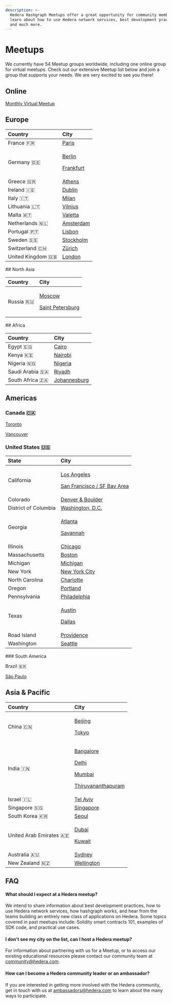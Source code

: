 ```yaml
---
description: >-
  Hedera Hashgraph Meetups offer a great opportunity for community members to
  learn about how to use Hedera network services, best development practices,
  and much more.
---
```


# Meetups

We currently have 54 Meetup groups worldwide, including one online group for virtual meetups. Check out our extensive Meetup list below and join a group that supports your needs. We are very excited to see you there!

## Online

[Monthly Virtual Meetup](https://www.meetup.com/Hedera-Hashgraph-Virtual-Meetup/)

## Europe

<table>
  <thead>
    <tr>
      <th style="text-align:left">Country</th>
      <th style="text-align:left">City</th>
    </tr>
  </thead>
  <tbody>
    <tr>
      <td style="text-align:left">France &#x1F1EB;&#x1F1F7;</td>
      <td style="text-align:left"><a href="https://www.meetup.com/Hashgraph-Paris-France/">Paris</a>
      </td>
    </tr>
    <tr>
      <td style="text-align:left">Germany &#x1F1E9;&#x1F1EA;</td>
      <td style="text-align:left">
        <p><a href="https://www.meetup.com/Hashgraph-Berlin-Germany1/">Berlin</a>
        </p>
        <p><a href="https://www.meetup.com/Hashgraph-Frankfurt-Germany/">Frankfurt</a>
        </p>
      </td>
    </tr>
    <tr>
      <td style="text-align:left">Greece &#x1F1EC;&#x1F1F7;</td>
      <td style="text-align:left"><a href="https://www.meetup.com/Hashgraph-Athens-Greece1/">Athens</a>
      </td>
    </tr>
    <tr>
      <td style="text-align:left">Ireland &#x1F1EE;&#x1F1EA;</td>
      <td style="text-align:left"><a href="https://www.meetup.com/Hashgraph-Ireland/">Dublin</a>
      </td>
    </tr>
    <tr>
      <td style="text-align:left">Italy &#x1F1EE;&#x1F1F9;</td>
      <td style="text-align:left"><a href="https://www.meetup.com/Hedera-Hashgraph-Milan-Italy/">Milan</a>
      </td>
    </tr>
    <tr>
      <td style="text-align:left">Lithuania &#x1F1F1;&#x1F1F9;</td>
      <td style="text-align:left"><a href="https://www.meetup.com/Hashgraph-Vilnius-Lithuania/">Vilnius</a>
      </td>
    </tr>
    <tr>
      <td style="text-align:left">Malta &#x1F1F2;&#x1F1F9;</td>
      <td style="text-align:left"><a href="https://www.meetup.com/Hedera-Hashgraph-Valletta-Malta/">Valetta</a>
      </td>
    </tr>
    <tr>
      <td style="text-align:left">Netherlands &#x1F1F3;&#x1F1F1;</td>
      <td style="text-align:left"><a href="https://www.meetup.com/Hashgraph-Amsterdam-Netherlands/">Amsterdam</a>
      </td>
    </tr>
    <tr>
      <td style="text-align:left">Portugal &#x1F1F5;&#x1F1F9;</td>
      <td style="text-align:left"><a href="https://www.meetup.com/Hashgraph-Lisbon-Portugal/">Lisbon</a>
      </td>
    </tr>
    <tr>
      <td style="text-align:left">Sweden &#x1F1F8;&#x1F1EA;</td>
      <td style="text-align:left"><a href="https://www.meetup.com/Hashgraph-Stockholm-Sweden/">Stockholm</a>
      </td>
    </tr>
    <tr>
      <td style="text-align:left">Switzerland &#x1F1E8;&#x1F1ED;</td>
      <td style="text-align:left"><a href="https://www.meetup.com/Hashgraph-Zurich-Switzerland/">Z&#xFC;rich</a> 
      </td>
    </tr>
    <tr>
      <td style="text-align:left">United Kingdom &#x1F1EC;&#x1F1E7;</td>
      <td style="text-align:left"><a href="https://www.meetup.com/Hashgraph-London-United-Kingdom/">London</a>
      </td>
    </tr>
  </tbody>
</table>## North Asia

<table>
  <thead>
    <tr>
      <th style="text-align:left">Country</th>
      <th style="text-align:left">City</th>
    </tr>
  </thead>
  <tbody>
    <tr>
      <td style="text-align:left">Russia &#x1F1F7;&#x1F1FA;</td>
      <td style="text-align:left">
        <p><a href="https://www.meetup.com/Hashgraph-Moscow-Rus/">Moscow</a>
        </p>
        <p><a href="https://www.meetup.com/Hashgraph-Saint-Petersburg-Rus/">Saint Petersburg</a>
        </p>
      </td>
    </tr>
  </tbody>
</table>## Africa 

| Country | City |
| :--- | :--- |
| Egypt 🇪🇬 | [Cairo](https://www.meetup.com/Hedera-Hashgraph-Cairo-Egypt/) |
| Kenya 🇰🇪 | [Nairobi](https://www.meetup.com/Hashgraph-Nairobi-Kenya/) |
| Nigeria 🇳🇬 | [Nigeria](https://www.meetup.com/Hashgraph-Lagos-Nigeria/) |
| Saudi Arabia 🇸🇦 | [Riyadh](https://www.meetup.com/Hedera-Hashgraph-Riyadh/) |
| South Africa 🇿🇦 | [Johannesburg](https://www.meetup.com/Hashgraph-Johannesburg-South-Africa/) |



## Americas

### Canada 🇨🇦

[Toronto](https://www.meetup.com/Hashgraph-Toronto-Canada/)

[Vancouver](https://www.meetup.com/Hashgraph-Vancouver-Canada/)

### United States 🇺🇸

<table>
  <thead>
    <tr>
      <th style="text-align:left">State</th>
      <th style="text-align:left">City</th>
    </tr>
  </thead>
  <tbody>
    <tr>
      <td style="text-align:left">California</td>
      <td style="text-align:left">
        <p><a href="https://www.meetup.com/Hashgraph-Los-Angeles-California/">Los Angeles</a>
        </p>
        <p><a href="https://www.meetup.com/Hashgraph-San-Francisco-California/">San Francisco / SF Bay Area</a>
        </p>
      </td>
    </tr>
    <tr>
      <td style="text-align:left">Colorado</td>
      <td style="text-align:left"><a href="https://www.meetup.com/hashgraph-denver-boulder-colorado/">Denver &amp; Boulder</a>
      </td>
    </tr>
    <tr>
      <td style="text-align:left">District of Columbia</td>
      <td style="text-align:left"><a href="https://www.meetup.com/Hashgraph-Washington-DC/">Washington, D.C.</a>
      </td>
    </tr>
    <tr>
      <td style="text-align:left">Georgia</td>
      <td style="text-align:left">
        <p><a href="https://www.meetup.com/Hashgraph-Meetup-Atlanta/">Atlanta</a>
        </p>
        <p><a href="https://www.meetup.com/Hedera-Hashgraph-Savannah-Georgia/">Savannah</a>
        </p>
      </td>
    </tr>
    <tr>
      <td style="text-align:left">Illinois</td>
      <td style="text-align:left"><a href="https://www.meetup.com/Hashgraph-Chicago-Illinois/">Chicago</a>
      </td>
    </tr>
    <tr>
      <td style="text-align:left">Massachusetts</td>
      <td style="text-align:left"><a href="https://www.meetup.com/Hashgraph-Boston-Massachusetts/">Boston</a>
      </td>
    </tr>
    <tr>
      <td style="text-align:left">Michigan</td>
      <td style="text-align:left"><a href="https://www.meetup.com/Hedera-Hashgraph-Michigan/">Michigan</a>
      </td>
    </tr>
    <tr>
      <td style="text-align:left">New York</td>
      <td style="text-align:left"><a href="https://www.meetup.com/Hashgraph-New-York-City-New-York/">New York City</a>
      </td>
    </tr>
    <tr>
      <td style="text-align:left">North Carolina</td>
      <td style="text-align:left"><a href="https://www.meetup.com/Hedera-Hashgraph-Charlotte-NC/">Charlotte</a>
      </td>
    </tr>
    <tr>
      <td style="text-align:left">Oregon</td>
      <td style="text-align:left"><a href="https://www.meetup.com/Hashgraph-Portland-Oregon/">Portland</a>
      </td>
    </tr>
    <tr>
      <td style="text-align:left">Pennsylvania</td>
      <td style="text-align:left"><a href="https://www.meetup.com/hashgraph-philadelphia/">Philadelphia</a>
      </td>
    </tr>
    <tr>
      <td style="text-align:left">Texas</td>
      <td style="text-align:left">
        <p><a href="https://www.meetup.com/Hashgraph-Austin-Texas/">Austin</a>
        </p>
        <p><a href="https://www.meetup.com/Hashgraph-Dallas-Texas/">Dallas</a>
        </p>
      </td>
    </tr>
    <tr>
      <td style="text-align:left">Road Island</td>
      <td style="text-align:left"><a href="https://www.meetup.com/Hedera-Hashgraph-Providence-Rhode-Island/">Providence</a>
      </td>
    </tr>
    <tr>
      <td style="text-align:left">Washington</td>
      <td style="text-align:left"><a href="https://www.meetup.com/Hashgraph-Seattle-Washington/">Seattle</a>
      </td>
    </tr>
  </tbody>
</table>### South America

Brazil 🇧🇷

[São Paulo](https://www.meetup.com/Hashgraph-Sao-Paulo-Brazil/)



## Asia & Pacific

<table>
  <thead>
    <tr>
      <th style="text-align:left">Country</th>
      <th style="text-align:left">City</th>
    </tr>
  </thead>
  <tbody>
    <tr>
      <td style="text-align:left">China &#x1F1E8;&#x1F1F3;</td>
      <td style="text-align:left">
        <p><a href="https://www.meetup.com/Hashgraph-Beijing-China/">Beijing</a>
        </p>
        <p><a href="https://www.meetup.com/hashgraphjapan/">Tokyo</a>
        </p>
      </td>
    </tr>
    <tr>
      <td style="text-align:left">India &#x1F1EE;&#x1F1F3;</td>
      <td style="text-align:left">
        <p><a href="https://www.meetup.com/Hashgraph-Bangalore-India/">Bangalore</a>
        </p>
        <p><a href="https://www.meetup.com/Hashgraph-Delhi-India/">Delhi</a>
        </p>
        <p><a href="https://www.meetup.com/Hashgraph-Mumbai-India/">Mumbai</a>
        </p>
        <p><a href="https://www.meetup.com/Hashgraph-Thiruvananthapuram-India/">Thiruvananthapuram</a>
        </p>
      </td>
    </tr>
    <tr>
      <td style="text-align:left">Israel &#x1F1EE;&#x1F1F1;</td>
      <td style="text-align:left"><a href="https://www.meetup.com/Hashgraph-Tel-Aviv-Israel/">Tel Aviv</a>
      </td>
    </tr>
    <tr>
      <td style="text-align:left">Singapore &#x1F1F8;&#x1F1EC;</td>
      <td style="text-align:left"><a href="https://www.meetup.com/Hashgraph-Singapore1/">Singapore</a>
      </td>
    </tr>
    <tr>
      <td style="text-align:left">South Korea &#x1F1F0;&#x1F1F7;</td>
      <td style="text-align:left"><a href="https://www.meetup.com/Hashgraph-Seoul-South-Korea/">Seoul</a>
      </td>
    </tr>
    <tr>
      <td style="text-align:left">United Arab Emirates &#x1F1E6;&#x1F1EA;</td>
      <td style="text-align:left">
        <p><a href="https://www.meetup.com/Hashgraph-Dubai-UAE/">Dubai</a>
        </p>
        <p><a href="https://www.meetup.com/meetup-group-CPOlFlav/">Kuwait</a>
        </p>
      </td>
    </tr>
    <tr>
      <td style="text-align:left">Australia &#x1F1E6;&#x1F1FA;</td>
      <td style="text-align:left"><a href="https://www.meetup.com/Hashgraph-Sydney-Australia/">Sydney</a>
      </td>
    </tr>
    <tr>
      <td style="text-align:left">New Zealand &#x1F1F3;&#x1F1FF;</td>
      <td style="text-align:left"><a href="https://www.meetup.com/Hashgraph-Wellington-New-Zealand/">Wellington</a>
      </td>
    </tr>
  </tbody>
</table>

## FAQ

#### What should I expect at a Hedera meetup?

We intend to share information about best development practices, how to use Hedera network services, how hashgraph works, and hear from the teams building an entirely new class of applications on Hedera. Some topics covered in past meetups include: Solidity smart contracts 101, examples of SDK code, and practical use cases.  


#### I don't see my city on the list, can I host a Hedera meetup?

For information about partnering with us for a Meetup, or to access our existing educational resources please contact our community team at community@hedera.com.  


#### How can I become a Hedera community leader or an ambassador?

If you are interested in getting more involved with the Hedera community, get in touch with us  at ambassadors@hedera.com to learn about the many ways to participate.

